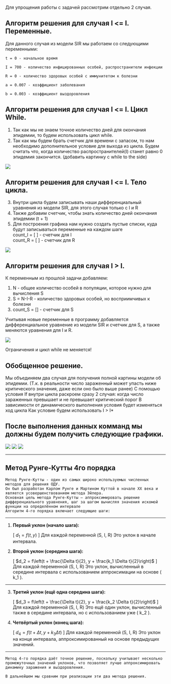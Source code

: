  Для упрощения работы с задачей рассмотрим отдельно 2 случая.  
## Алгоритм решения для случая I <= I. Переменные.

   Для данного случая из модели SIR мы работаем со следующими переменными:
    
    t = 0 - начальное время  
    
    I = 700 - количество инфицированных особей, распространители инфекции  
    
    R = 0 - количество здоровых особей с иммунитетом к болезни  
    
    a = 0.007 - коэффициент заболевания
    
    b = 0.003 - коэффициент выздоровления

## Алгоритм решения для случая I <= I. Цикл While.

   1. Так как мы не знаем точное количество дней для окончания эпидемии, то будем использовать цикл while. 
   2. Так как мы будем брать счетчик для времени с запасом, то нам необходимо дополнительное условие для выхода из цикла. Будем считать что, когда количество распространителей(I) станет равно 0 эпидемия закончится. (добавить картинку с while to the side)

   ![](./image/4.jpg)


## Алгоритм решения для случая I <= I. Тело цикла.

  3. Внутри цикла будем записывать наши дифференциальный уравнения из модели SIR, для этого случая только с I и R  
  4. Также добавим счетчик, чтобы знать количество дней окончания эпидемии (t + 1)
  5. Для построения графика нам нужно создать пустые списки, куда будут записываться переменные на каждом шаге  
        count_I = [ ] - счетчик для I  
        count_R = [ ] - счетчик для R 
    
![](./image/5.jpg)

## Алгоритм решения для случая I > I.

  К переменным из прошлой задачи добавляем:   
  1. N - общее количество особей в популяции, которое нужно для вычисления S  
  2. S = N-I-R - количество здоровых особей, но восприимчивых к болезни  
  3. count_S = [] - счетчик для S
  
  Учитывая новые переменные в программу добавляется дифференциальное уравнение из модели SIR и счетчик для S, а также меняются уравнения для I и R. 

![](./image/6.jpg)
  
  Ограничения и цикл while не меняется! 



## Обобщенное решение.

  Мы объединяем два случая для получения полной картины модели об эпидемии. (Т.к. в реальности число зараженный может упасть ниже критического значения, даже если оно было выше ранее)
  С помощью условия If внутри цикла раскроем сразу 2 случая: когда число зараженных превышает и не превышает критический порог
  В зависимости от динамического выполнения условия будет изменяться ход цикла 
  Как условие будем использовать I > I*

## После выполнения данных комманд мы должны будем получить следующие графики.

![](./image/1.jpg)
![](./image/2.jpg)
![](./image/3.jpg)


---

## Метод Рунге-Кутты 4го порядка

    Метод Рунге-Кутты - один из самых широко используемых численных методов для решения ОДУ.
    Он был разработан Карлом Рунге и Мартином Куттой в начале XX века и является усовершенствованием метода Эйлера.
    Основная цель метода Рунге-Кутты — аппроксимировать решение дифференциального уравнения, шаг за шагом вычисляя значения искомой функции на определённом интервале
    Алгоритм 4-го порядка включает следующие шаги:

---

1. **Первый уклон (начало шага):**

   \[
   $d_1 = f(t, y)$
   \]
   Для каждой переменной (S, I, R)
   Это уклон в начале интервала.


2. **Второй уклон (середина шага):**

   \[
   $d_2 = f\left(t + \frac{\Delta t}{2}, y + \frac{k_1 \Delta t}{2}\right)$
   \]
   Для каждой переменной (S, I, R)
   Это уклон, вычисленный в середине интервала с использованием аппроксимации на основе \( k_1 \).

---

3. **Третий уклон (ещё одна середина шага):**

   \[
   $d_3 = f\left(t + \frac{\Delta t}{2}, y + \frac{k_2 \Delta t}{2}\right)$
   \]
   Для каждой переменной (S, I, R)
   Это ещё один уклон, вычисленный также в середине интервала, но с использованием уже \( k_2 \).


4. **Четвёртый уклон (конец шага):**

   \[
   $d_4 = f(t + \Delta t, y + k_3 \Delta t)$
   \]
   Для каждой переменной (S, I, R)
   Это уклон на конце интервала, аппроксимированный на основе предыдущих значений.
    
---
    Метод 4-го порядка даёт точное решение, поскольку учитывает несколько промежуточных значений уклонов, что позволяет лучше аппроксимировать динамику заражения и выздоровления.
    
    В дальнейшем мы сравним при реализации эти два метода решения. 
    